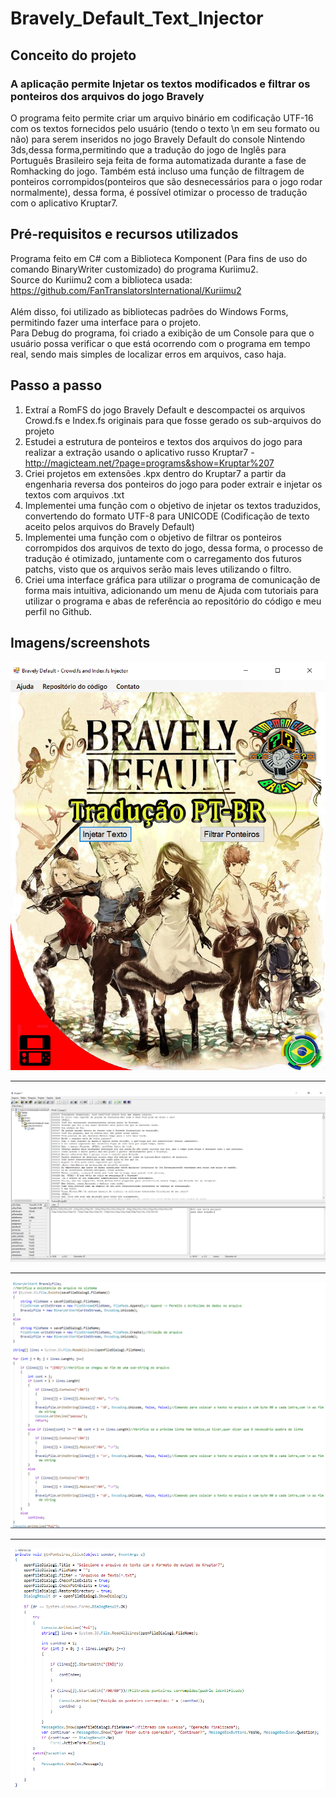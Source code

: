 # Bravely_Default_Text_Injector

## Conceito do projeto
### A aplicação permite Injetar os textos modificados e filtrar os ponteiros dos arquivos do jogo Bravely 
O programa feito permite criar um arquivo binário em codificação UTF-16 com os textos fornecidos pelo usuário (tendo o texto \n em seu formato ou não) para serem inseridos no jogo Bravely Default do console Nintendo 3ds,dessa forma,permitindo que a tradução do jogo de Inglês para Português Brasileiro seja feita de forma automatizada durante a fase de Romhacking do jogo. Também está incluso uma função de filtragem de ponteiros corrompidos(ponteiros que são desnecessários para o jogo rodar normalmente), dessa forma, é possível otimizar o processo de tradução com o aplicativo Kruptar7.

## Pré-requisitos e recursos utilizados
Programa feito em C# com a Biblioteca Komponent (Para fins de uso do comando BinaryWriter customizado) do programa Kuriimu2.<br/>
Source do Kuriimu2 com a biblioteca usada: https://github.com/FanTranslatorsInternational/Kuriimu2 <br/><br/>
Além disso, foi utilizado as bibliotecas padrões do Windows Forms, permitindo fazer uma interface para o projeto.<br>
Para Debug do programa, foi criado a exibição de um Console para que o usuário possa verificar o que está ocorrendo com o programa em tempo real, sendo mais simples de localizar erros em arquivos, caso haja.
  
## Passo a passo

1. Extraí a RomFS do jogo Bravely Default e descompactei os arquivos Crowd.fs e Index.fs originais para que fosse gerado os sub-arquivos do projeto
2. Estudei a estrutura de ponteiros e textos dos arquivos do jogo para realizar a extração usando o aplicativo russo Kruptar7 - http://magicteam.net/?page=programs&show=Kruptar%207
3. Criei projetos em extensões .kpx dentro do Kruptar7 a partir da engenharia reversa dos ponteiros do jogo para poder extrair e injetar os textos com arquivos .txt
4. Implementei uma função com o objetivo de injetar os textos traduzidos, convertendo do formato UTF-8 para UNICODE (Codificação de texto aceito pelos arquivos do Bravely Default) 
5. Implementei uma função com o objetivo de filtrar os ponteiros corrompidos dos arquivos de texto do jogo, dessa forma, o processo de tradução é otimizado, juntamente com o carregamento dos futuros patchs, visto que os arquivos serão mais leves utilizando o filtro.
6. Criei uma interface gráfica para utilizar o programa de comunicação de forma mais intuitiva, adicionando um menu de Ajuda com tutoriais para utilizar o programa e abas de referência ao repositório do código e meu perfil no Github.

## Imagens/screenshots

![Imagem](https://github.com/MrVtR/Bravely_Default_Text_Injector/blob/master/Imagens/Interface.PNG)

---
![Imagem](https://github.com/MrVtR/Bravely_Default_Text_Injector/blob/master/Imagens/Kruptar.PNG)

---
![Imagem](https://github.com/MrVtR/Bravely_Default_Text_Injector/blob/master/Imagens/textFuntion.PNG)

---

![Imagem](https://github.com/MrVtR/Bravely_Default_Text_Injector/blob/master/Imagens/ponteirosFunction.PNG)



